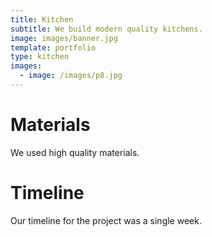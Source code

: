 ```yaml
---
title: Kitchen
subtitle: We build modern quality kitchens.
image: images/banner.jpg
template: portfolio
type: kitchen
images:
  - image: /images/p8.jpg
---
```


# Materials

We used high quality materials.

# Timeline

Our timeline for the project was a single week.
